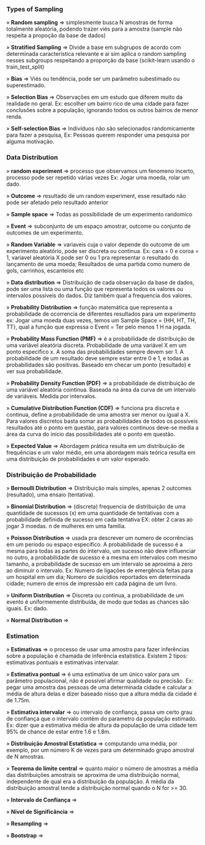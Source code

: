### Types of Sampling

» **Random sampling** => simplesmente busca N amostras de forma totalmente aleatória, podendo trazer viés para a amostra (sample não respeita a propoção da base de dados)

» **Stratified Sampling** => Divide a base em subgrupos de acordo com determinada característica relevante e ai sim aplica o random sampling nesses subgroups respeitando a proporção da base (scikit-learn usando o train_test_split)

» **Bias** => Viés ou tendência, pode ser um parâmetro subestimado ou superestimado.

» **Selection Bias** => Observações em um estudo que diferem muito da realidade no geral. Ex: escolher um bairro rico de uma cidade para fazer conclusões sobre a população, ignorando todos os outros bairros de menor renda.

» **Self-selection Bias** => Indivíduos não são selecionados randomicamente para fazer a pesquisa, Ex: Pessoas querem responder uma pesquisa por alguma motivação.


### Data Distribution

» **random experiment** => processo que observamos um fenomeno incerto, processo pode ser repetido várias vezes Ex: Jogar uma moeda, rolar um dado.

» **Outcome** => resultado de um random experiment, esse resultado não pode ser afetado pelo resultado anterior 

» **Sample space** => Todas as possibilidade de um experimento randomico 

» **Event** => subconjunto de um espaço amostrar, outcome ou conjunto de outcomes de um experimento.

» **Random Variable** => variaveis cuja o valor depende do outcome de um experimento aleatório, pode ser discreta ou continua. Ex: cara = 0 e coroa = 1, variavel aleatória X pode ser 0 ou 1 pra representar o resultado do lançamento de uma moeda; Resultados de uma partida como numero de gols, carrinhos, escanteios etc

» **Data distribution** => Distribuição de cada observação da base de dados, pode ser uma lista ou uma função que representa todos os valores ou intervalos possíveis do dados. Diz também qual a frequencia dos valores.

» **Probability Distribution** => função matemática que representa a probabilidade de ocorrencia de diferentes resultados para um experimento ex: Jogar uma moeda duas vezes, temos um Sample Space = {HH, HT, TH, TT}, qual a função que expressa o Event = Ter pelo menos 1 H na jogada.

» **Probability Mass Function (PMF)** => é a probabilidade de distribuição de uma variável aleatória discreta. Probabilidade de uma variável X em um ponto especifico x. A soma das probabilidades sempre devem ser 1. A probabilidade de um resultado deve sempre estar entre 0 e 1, e todas as probabilidades são positivas. Baseado em checar um ponto (resultado) e ver sua probabilidade.

» **Probability Density Function (PDF)** =>  a probabilidade de distribuição de uma variável aleatória cointinua. Baseada na área da curva de um intervalo de variáveis. Medida por intervalos.

» **Cumulative Distribution Function (CDF)** => funciona pra discreta e continua, define a probabilidade de uma amostra ser menor ou igual a X. Para valores discretos basta somar as probabilidades de todos os possíveis resultados até o ponto em questão, para valores continuos deve-se media a área da curva do início das possibilidades até o ponto em questão.

» **Expected Value** => Abordagem prática resulta em um distribuição de frequências e um valor médio, em uma abordagem mais teórica resulta em uma distribuição de probabilidades e um valor esperado.


### Distribuição de Probabilidade

» **Bernoulli Distribution** => Distribuição mais simples, apenas 2 outcomes (resultado), uma ensaio (tentativa).

» **Binomial Distribution** => (discreta) frequencia de distribuição de uma quantidade de sucessos (x) em uma quantidade de tentativas com a probabilidade definida de sucesso em cada tentativa EX: obter 2 caras ao jogar 3 moedas. n de mulheres em uma familia.

» **Poisson Distribution** => usada pra descrever um numero de ocorrências em um período ou espaço específico. A probabilidade de sucesso é a mesma para todas as partes do intervalo, um sucesso não deve influenciar no outro, a probabilidade de sucesso é a mesma em intervalos com mesmo tamanho, a probabilidade de sucesso em um intervalo se aproxima a zero ao diminuir o intervalo. Ex: Numero de ligações de emergência feitas para um hospital em um dia; Numero de suicídios reportados em determinada cidade; numero de erros de impressão em cada página de um livro.

» **Uniform Distribution** => Discreta ou continua, a probabilidade de um evento é uniformemente distribuída, de modo que todas as chances são iguais. Ex: dado.

» **Normal Distribution** => 


### Estimation

» **Estimativas** => o processo de usar uma amostra para fazer inferências sobre a população é chamada de inferência estatistica. Existem 2 tipos: estimativas pontuais e estimativas intervalar.

» **Estimativa pontual** =>  é uma estimativa de um único valor para um parâmetro populacional, não é possível afirmar qualidade ou precisão. Ex: pegar uma amostra das pessoas de uma determinada cidade e calcular a média de altura delas e dizer baseado nisso que a altura média da cidade é de 1.75m.

» **Estimativa intervalar** => ou intervalo de confiança, passa um certo grau de confiança que o intervalo contém do parametro da população estimado. Ex: dizer que a estimativa média de altura da população de uma cidade tem 95% de chance de estar entre 1.6 e 1.8m.

» **Distribuição Amostral Estatística** => computando uma média, por exemplo, por um número K de vezes para um determinado grupo amostral de N amostras.

» **Teorema do limite central** => quanto maior o número de amostras a média das distribuições amostrais se aproxima de uma distribuição normal, independente de qual era a distribuição da população. A média da distribuição amostral tende a distribuição normal quando o N for >= 30.

» **Intervalo de Confiança** => 

» **Nivel de Significância** => 

» **Resampling** => 

» **Bootstrap** => 
